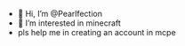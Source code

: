 - 👋 Hi, I’m @Pearlfection
- 👀 I’m interested in minecraft
- pls help me in creating an account in mcpe
